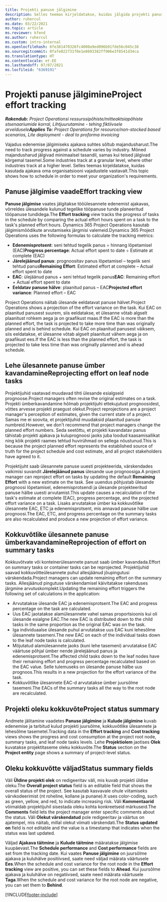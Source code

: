 ```yaml
---
title: Projekti panuse jälgimine
description: Selles teemas kirjeldatakse, kuidas jälgida projekti panust ja töö edenemist.
author: ruhercul
ms.date: 03/22/2021
ms.topic: article
ms.reviewer: kfend
ms.author: ruhercul
ms.custom: intro-internal
ms.openlocfilehash: 6fe381470326fc4000a9ed096b91fde56c045c38
ms.sourcegitcommit: 0fafe022731f0e1e8693382ff906e3f8541d34ca
ms.translationtype: HT
ms.contentlocale: et-EE
ms.lasthandoff: 07/07/2021
ms.locfileid: "6369191"
---
```

# <a name="project-effort-tracking"></a><span data-ttu-id="24254-103">Projekti panuse jälgimine</span><span class="sxs-lookup"><span data-stu-id="24254-103">Project effort tracking</span></span>

<span data-ttu-id="24254-104">_**Rakendub:** Project Operationsi ressurssipõhiste/mitteaktsiapõhiste stsenaariumide korral,  Lihtjuurutamine - tehing fiktiivsele arveldusele_</span><span class="sxs-lookup"><span data-stu-id="24254-104">_**Applies To:** Project Operations for resource/non-stocked based scenarios, Lite deployment - deal to proforma invoicing_</span></span>

<span data-ttu-id="24254-105">Vajadus edenemise jälgimiseks ajakava suhtes sõltub majandusharust.</span><span class="sxs-lookup"><span data-stu-id="24254-105">The need to track progress against a schedule varies by industry.</span></span> <span data-ttu-id="24254-106">Mõned majandusharud jälgivad minimaalsel tasandil, samas kui teised jälgivad kõrgemal tasemel.</span><span class="sxs-lookup"><span data-stu-id="24254-106">Some industries track at a granular level, where other industries track at a higher level.</span></span> <span data-ttu-id="24254-107">Selles teemas kirjeldatakse, kuidas kasutada ajakava oma organisatsiooni vajadustele vastavalt.</span><span class="sxs-lookup"><span data-stu-id="24254-107">This topic shows how to schedule in order to meet your organization's requirements.</span></span>

## <a name="effort-tracking-view"></a><span data-ttu-id="24254-108">Panuse jälgimise vaade</span><span class="sxs-lookup"><span data-stu-id="24254-108">Effort tracking view</span></span>

<span data-ttu-id="24254-109">**Panuse jälgimise** vaates jälgitakse tööülesannete edenemist ajakavas, võrreldes ülesandele kulunud tegelike tööpanuse tunde planeeritud tööpanuse tundidega.</span><span class="sxs-lookup"><span data-stu-id="24254-109">The **Effort tracking** view tracks the progress of tasks in the schedule by comparing the actual effort hours spent on a task to the task's planned effort hours.</span></span> <span data-ttu-id="24254-110">Dynamics 365 Project Operations kasutab jälgimismõõdikute arvutamiseks järgmisi valemeid.</span><span class="sxs-lookup"><span data-stu-id="24254-110">Dynamics 365 Project Operations uses the following formulas to calculate the tracking metrics:</span></span>

- <span data-ttu-id="24254-111">**Edenemisprotsent**: seni tehtud tegelik panus ÷ hinnang lõpetamisel (EAC)</span><span class="sxs-lookup"><span data-stu-id="24254-111">**Progress percentage**: Actual effort spent to date ÷ Estimate at complete (EAC)</span></span> 
- <span data-ttu-id="24254-112">**Järelejäänud panus**: prognoositav panus lõpetamisel – tegelik seni tehtud panus</span><span class="sxs-lookup"><span data-stu-id="24254-112">**Remaining Effort**: Estimated effort at complete – Actual effort spent to date</span></span> 
- <span data-ttu-id="24254-113">**EAC**: ülejäänud panus + seni tehtud tegelik panus</span><span class="sxs-lookup"><span data-stu-id="24254-113">**EAC**: Remaining effort + Actual effort spent to date</span></span> 
- <span data-ttu-id="24254-114">**Eeldatav panuse hälve**: plaanitud panus – EAC</span><span class="sxs-lookup"><span data-stu-id="24254-114">**Projected effort variance**: Planned effort – EAC</span></span>

<span data-ttu-id="24254-115">Project Operations näitab ülesande eeldatavat panuse hälvet.</span><span class="sxs-lookup"><span data-stu-id="24254-115">Project Operations shows a projection of the effort variance on the task.</span></span> <span data-ttu-id="24254-116">Kui EAC on plaanitud panusest suurem, siis eeldatakse, et ülesanne võtab algselt plaanitust rohkem aega ja on graafikust maas.</span><span class="sxs-lookup"><span data-stu-id="24254-116">If the EAC is more than the planned effort, the task is projected to take more time than was originally planned and is behind schedule.</span></span> <span data-ttu-id="24254-117">Kui EAC on plaanitud panusest väiksem, siis eeldatakse, et ülesanne võtab algselt plaanitust vähem aega ja on graafikust ees.</span><span class="sxs-lookup"><span data-stu-id="24254-117">If the EAC is less than the planned effort, the task is projected to take less time than was originally planned and is ahead schedule.</span></span>

## <a name="reprojecting-effort-on-leaf-node-tasks"></a><span data-ttu-id="24254-118">Lehe ülesannete panuse ümber kavandamine</span><span class="sxs-lookup"><span data-stu-id="24254-118">Reprojecting effort on leaf node tasks</span></span>

<span data-ttu-id="24254-119">Projektijuhid vaatavad muudavad tihti ülesande esialgseid prognoose.</span><span class="sxs-lookup"><span data-stu-id="24254-119">Project managers often revise the original estimates on a task.</span></span> <span data-ttu-id="24254-120">Projekti ümberkavandamine hõlmab projektijuhi ettekujutust prognoosidest, võttes arvesse projekti praegust olekut.</span><span class="sxs-lookup"><span data-stu-id="24254-120">Project reprojections are a project manager's perception of estimates, given the current state of a project.</span></span> <span data-ttu-id="24254-121">Samas me ei soovita, et projektijuhid muudaksid plaanitud panuse numbreid.</span><span class="sxs-lookup"><span data-stu-id="24254-121">However, we don't recommend that project managers change the planned effort numbers.</span></span> <span data-ttu-id="24254-122">Seda seetõttu, et projekti kavandatav panus tähistab projekti ajakava ja kuluprognoosi jaoks juba loodud kaasamisallikat ning kõik projekti raames tehtud huvirühmad on sellega nõustunud.</span><span class="sxs-lookup"><span data-stu-id="24254-122">This is because the project planned effort represents the established source of truth for the project schedule and cost estimate, and all project stakeholders have agreed to it.</span></span>

<span data-ttu-id="24254-123">Projektijuht saab ülesannete panuse uuesti projekteerida, värskendades vaikimisi suvandit **Järelejäänud panus** ülesande uue prognoosiga.</span><span class="sxs-lookup"><span data-stu-id="24254-123">A project manager can reproject effort on tasks by updating the default **Remaining Effort** with a new estimate on the task.</span></span> <span data-ttu-id="24254-124">See uuendus põhjustab ülesande prognoosi lõpetamisel, edenemisprotsendi ja ülesande projekteeritud panuse hälbe uuesti arvutamist.</span><span class="sxs-lookup"><span data-stu-id="24254-124">This update causes a recalculation of the task's estimate at complete (EAC), progress percentage, and the projected effort variance on a task.</span></span> <span data-ttu-id="24254-125">Lisaks arvutatakse ümber ka kokkuvõtlike ülesannete EAC, ETC ja edenemisprotsent, mis annavad panuse hälbe uue prognoosi.</span><span class="sxs-lookup"><span data-stu-id="24254-125">The EAC, ETC, and progress percentage on the summary tasks are also recalculated and produce a new projection of effort variance.</span></span>

## <a name="reprojection-of-effort-on-summary-tasks"></a><span data-ttu-id="24254-126">Kokkuvõtlike ülesannete panuse ümberkavandamine</span><span class="sxs-lookup"><span data-stu-id="24254-126">Reprojection of effort on summary tasks</span></span>

<span data-ttu-id="24254-127">Kokkuvõtvate või konteinerülesannete panust saab ümber kavandada.</span><span class="sxs-lookup"><span data-stu-id="24254-127">Effort on summary tasks or container tasks can be reprojected.</span></span> <span data-ttu-id="24254-128">Projektijuhid saavad kokkuvõtteülesannete puhul allesjäänud jõupingutusi värskendada.</span><span class="sxs-lookup"><span data-stu-id="24254-128">Project managers can update remaining effort on the summary tasks.</span></span> <span data-ttu-id="24254-129">Allesjäänud pingutuse värskendamisel käivitatakse rakenduses järgmine arvutuskomplekt.</span><span class="sxs-lookup"><span data-stu-id="24254-129">Updating the remaining effort triggers the following set of calculations in the application:</span></span>

- <span data-ttu-id="24254-130">Arvutatakse ülesande EAC ja edenemisprotsent.</span><span class="sxs-lookup"><span data-stu-id="24254-130">The EAC and progress percentage on the task are calculated.</span></span>
- <span data-ttu-id="24254-131">Uus EAC jaotatakse alamülesannete vahel samas proportsioonis kui oli ülesande esialgne EAC.</span><span class="sxs-lookup"><span data-stu-id="24254-131">The new EAC is distributed down to the child tasks in the same proportion as the original EAC was on the task.</span></span>
- <span data-ttu-id="24254-132">Iga individuaalse ülesande puhul arvutatakse uus EAC kuni lehesõlme ülesannete tasemeni.</span><span class="sxs-lookup"><span data-stu-id="24254-132">The new EAC on each of the individual tasks down to the leaf node tasks is calculated.</span></span> 
- <span data-ttu-id="24254-133">Mõjutatud alamülesannete jaoks (kuni lehe tasemeni) arvutatakse EAC väärtuse põhjal ümber nende järelejäänud panus ja edenemisprotsent.</span><span class="sxs-lookup"><span data-stu-id="24254-133">The affected child tasks down to the leaf nodes have their remaining effort and progress percentage recalculated based on the EAC value.</span></span> <span data-ttu-id="24254-134">Selle tulemuseks on ülesande panuse hälbe uus prognoos.</span><span class="sxs-lookup"><span data-stu-id="24254-134">This results in a new projection for the effort variance of the task.</span></span> 
- <span data-ttu-id="24254-135">Kokkuvõtlike ülesannete EAC-d arvutatakse ümber juursõlme tasemeni.</span><span class="sxs-lookup"><span data-stu-id="24254-135">The EACs of the summary tasks all the way to the root node are recalculated.</span></span>


## <a name="project-status-summary"></a><span data-ttu-id="24254-136">Projekti oleku kokkuvõte</span><span class="sxs-lookup"><span data-stu-id="24254-136">Project status summary</span></span>

<span data-ttu-id="24254-137">Andmete jälitamine vaadetes **Panuse jälgimine** ja **Kulude jälgimine** kuvab edenemise ja tarbitud kulud projekti juursõlme, kokkuvõtlike ülesannete ja lehesõlme tasemetel.</span><span class="sxs-lookup"><span data-stu-id="24254-137">Tracking data in the **Effort tracking** and **Cost tracking** views shows the progress and cost consumption at the project root node, summary tasks, and leaf node tasks levels.</span></span> <span data-ttu-id="24254-138">Lehe **Projektiolem** jaotises **Olek** kuvatakse projektitaseme oleku kokkuvõte.</span><span class="sxs-lookup"><span data-stu-id="24254-138">The **Status** section on the **Project entity** page shows a summary of project-level status.</span></span>

## <a name="status-summary-fields"></a><span data-ttu-id="24254-139">Oleku kokkuvõtte väljad</span><span class="sxs-lookup"><span data-stu-id="24254-139">Status summary fields</span></span>

<span data-ttu-id="24254-140">Väli **Üldine projekti olek** on redigeeritav väli, mis kuvab projekti üldise oleku.</span><span class="sxs-lookup"><span data-stu-id="24254-140">The **Overall project status** field is an editable field that shows the overall status of the project.</span></span> <span data-ttu-id="24254-141">See kasutab kasvavale ohule viitamiseks värvkodeerimist (nt roheline, kollane ja punane).</span><span class="sxs-lookup"><span data-stu-id="24254-141">It uses color-coding, such as green, yellow, and red, to indicate increasing risk.</span></span> <span data-ttu-id="24254-142">Väli **Kommentaarid** võimaldab projektijuhil sisestada oleku kohta konkreetseid märkuseid.</span><span class="sxs-lookup"><span data-stu-id="24254-142">The **Comments** field lets the project manager enter specific comments about the status.</span></span> <span data-ttu-id="24254-143">Väli **Olekut värskendatud** pole redigeeritav ja väärtus on ajatempel, mis näitab, millal olekut viimati värskendati.</span><span class="sxs-lookup"><span data-stu-id="24254-143">The **Status updated on** field is not editable and the value is a timestamp that indicates when the status was last updated.</span></span>

<span data-ttu-id="24254-144">Väljad **Ajakava täitmine** ja **Kulude täitmine** määratakse jälgimise kuupäevast.</span><span class="sxs-lookup"><span data-stu-id="24254-144">The **Schedule performance** and **Cost performance** fields are set from the tracking date.</span></span> <span data-ttu-id="24254-145">Kui vaates **Panuse jälgimine** on juursõlme ajakava ja kuluhälve positiivsed, saate need väljad määrata väärtusele **Ees**.</span><span class="sxs-lookup"><span data-stu-id="24254-145">When the schedule and cost variance for the root node in the **Effort tracking** view are positive, you can set these fields to **Ahead**.</span></span> <span data-ttu-id="24254-146">Kui juursõlme ajakava ja kuluhälve on negatiivsed, saate need määrata väärtusele **Taga**.</span><span class="sxs-lookup"><span data-stu-id="24254-146">When the schedule and cost variance for the root node are negative, you can set them to **Behind**.</span></span>


[!INCLUDE[footer-include](../includes/footer-banner.md)]
